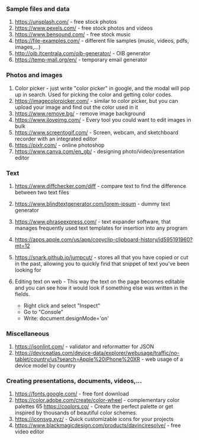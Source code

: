 ### Sample files and data

1. https://unsplash.com/ - free stock photos
2. https://www.pexels.com/ - free stock photos and videos
3. https://www.bensound.com/ - free stock music
4. https://file-examples.com/ - different file samples (music, videos, pdfs, images,...)
5. http://oib.itcentrala.com/oib-generator/ - OIB generator
6. https://temp-mail.org/en/ - temporary email generator


### Photos and images

1. Color picker - just write "color picker" in google, and the modal will pop up in search. Used for picking the color and getting color codes.
2. https://imagecolorpicker.com/ - similar to color picker, but you can upload your image and find out the color used in it
3. https://www.remove.bg/ - remove image background
4. https://www.iloveimg.com/ - Every tool you could want to edit images in bulk
5. https://www.screentogif.com/ - Screen, webcam, and sketchboard recorder with an integrated editor
6. https://pixlr.com/ - online photoshop
7. https://www.canva.com/en_gb/ - designing photo/video/presentation editor


### Text

1. https://www.diffchecker.com/diff - compare text to find the difference between two text files
2. https://www.blindtextgenerator.com/lorem-ipsum - dummy text generator
3. https://www.phraseexpress.com/ - text expander software, that manages frequently used text templates for insertion into any program
4. https://apps.apple.com/us/app/copyclip-clipboard-history/id595191960?mt=12 
5. https://snark.github.io/jumpcut/ - stores all that you have copied or cut in the past, allowing you to quickly find that snippet of text you've been looking for
6. Editing text on web - This way the text on the page becomes editable and you can see how it would look if something else was written in the fields.

	- Right click and select "Inspect"
	- Go to "Console"
	- Write: document.designMode='on'




### Miscellaneous

1. https://jsonlint.com/ - validator and reformatter for JSON
2. https://deviceatlas.com/device-data/explorer/webusage/traffic/no-tablet/country/us?search=Apple%20iPhone%20XR - web usage of a device model by country


### Creating presentations, documents, videos,...

1. https://fonts.google.com/ - free font download
2. https://color.adobe.com/create/color-wheel - complementary color palettes
65 https://coolors.co/ - Create the perfect palette or get inspired by thousands of beautiful color schemes.
3. https://iconsvg.xyz/ - Quick customizable icons for your projects
4. https://www.blackmagicdesign.com/products/davinciresolve/ - free video editor